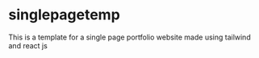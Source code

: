 # singlepagetemp
This is a template for a single page portfolio website made using tailwind and react js
